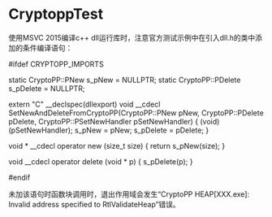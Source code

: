 # CryptoppTest
使用MSVC 2015编译c++ dll运行库时，注意官方测试示例中在引入dll.h的类中添加的条件编译语句：

#ifdef CRYPTOPP_IMPORTS

static CryptoPP::PNew s_pNew = NULLPTR;
static CryptoPP::PDelete s_pDelete = NULLPTR;

extern "C" __declspec(dllexport) void __cdecl SetNewAndDeleteFromCryptoPP(CryptoPP::PNew pNew, CryptoPP::PDelete pDelete, CryptoPP::PSetNewHandler pSetNewHandler)
{
	(void)(pSetNewHandler);
	s_pNew = pNew;
	s_pDelete = pDelete;
}

void * __cdecl operator new (size_t size)
{
	return s_pNew(size);
}

void __cdecl operator delete (void * p)
{
	s_pDelete(p);
}

#endif

未加该语句时函数块调用时，退出作用域会发生“CryptoPP HEAP[XXX.exe]: Invalid address specified to RtlValidateHeap”错误。
